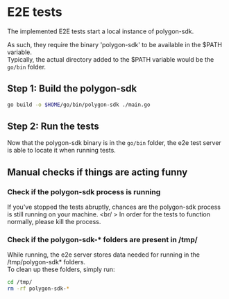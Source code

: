 # E2E tests

The implemented E2E tests start a local instance of polygon-sdk.

As such, they require the binary 'polygon-sdk' to be available in the $PATH variable.<br />
Typically, the actual directory added to the $PATH variable would be the `go/bin` folder.

## Step 1: Build the polygon-sdk

```bash
go build -o $HOME/go/bin/polygon-sdk ./main.go
```

## Step 2: Run the tests

Now that the polygon-sdk binary is in the `go/bin` folder, the e2e test server is able to locate it when running tests.

## Manual checks if things are acting funny

### Check if the polygon-sdk process is running

If you've stopped the tests abruptly, chances are the polygon-sdk process is still running on your machine. <br/ >
In order for the tests to function normally, please kill the process.

### Check if the polygon-sdk-* folders are present in /tmp/

While running, the e2e server stores data needed for running in the /tmp/polygon-sdk* folders. <br />
To clean up these folders, simply run:

````bash
cd /tmp/
rm -rf polygon-sdk-*
````